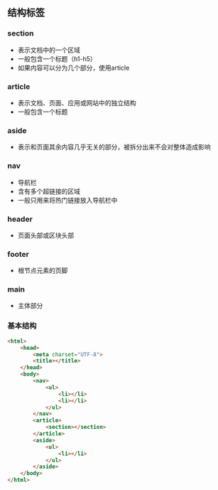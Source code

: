 ## 结构标签

### section

* 表示文档中的一个区域
* 一般包含一个标题（h1-h5）
* 如果内容可以分为几个部分，使用article

### article

* 表示文档、页面、应用或网站中的独立结构
* 一般包含一个标题

### aside

* 表示和页面其余内容几乎无关的部分，被拆分出来不会对整体造成影响

### nav

* 导航栏
* 含有多个超链接的区域
* 一般只用来将热门链接放入导航栏中

### header

* 页面头部或区块头部

### footer

* 根节点元素的页脚

### main

* 主体部分

### 基本结构

```markdown
<html>
    <head>
        <meta charset="UTF-8">
        <title></title>
    </head>
    <body>
        <nav>
            <ul>
                <li></li>
                <li></li>
            </ul>
        </nav>
        <article>
            <section></section>
        </article>
        <aside>
            <ul>
                <li></li>
            </ul>
        </aside>
    </body>
</html>
```



